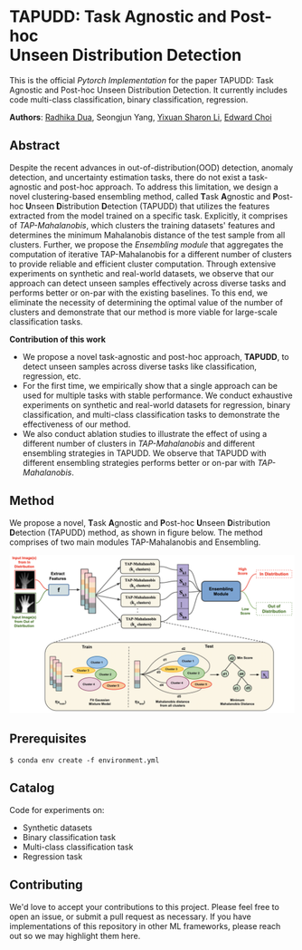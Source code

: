 # TAPUDD: Task Agnostic and Post-hoc </br> Unseen Distribution Detection
This is the official *Pytorch Implementation* for the paper TAPUDD: Task Agnostic and Post-hoc Unseen Distribution Detection. It currently includes code multi-class classification, binary classification, regression.

**Authors**: [Radhika Dua](https://radhikadua123.github.io), Seongjun Yang, [Yixuan Sharon Li](https://pages.cs.wisc.edu/~sharonli/), [Edward Choi](https://mp2893.com)

## Abstract
Despite the recent advances in out-of-distribution(OOD) detection, anomaly detection, and uncertainty estimation tasks, there do not exist a task-agnostic and post-hoc approach.
To address this limitation, we design a novel clustering-based ensembling method, called **T**ask **A**gnostic and **P**ost-hoc **U**nseen **D**istribution **D**etection (TAPUDD) that utilizes the features extracted from the model trained on a specific task. Explicitly, it comprises of *TAP-Mahalanobis*, which
clusters the training datasets' features and determines the minimum Mahalanobis distance of the test sample from all clusters. Further, we propose the *Ensembling module*
that aggregates the computation of iterative TAP-Mahalanobis for a different number of clusters 
to provide reliable and efficient cluster computation.
Through extensive experiments on synthetic and real-world datasets, we observe that our approach can detect unseen samples effectively across diverse tasks and performs better or on-par with the existing baselines. To this end, we eliminate the necessity of determining the optimal value of the number of clusters and demonstrate that our method is more viable for large-scale classification tasks.

__Contribution of this work__
- We propose a novel task-agnostic and post-hoc approach, **TAPUDD**, to detect unseen samples across diverse tasks like classification, regression, etc. 
- For the first time, we empirically show that a single approach can be used for multiple tasks with stable performance. We conduct exhaustive experiments on synthetic and real-world datasets for regression, binary classification, and multi-class classification tasks to demonstrate the effectiveness of our method.
- We also conduct ablation studies to illustrate the effect of using a different number of clusters in *TAP-Mahalanobis* and different ensembling strategies in TAPUDD. We observe that TAPUDD with different ensembling strategies performs better or on-par with *TAP-Mahalanobis*.

## Method
We propose a novel, **T**ask **A**gnostic and **P**ost-hoc **U**nseen **D**istribution **D**etection (TAPUDD) method, as shown in figure below. The method comprises of two main modules TAP-Mahalanobis and Ensembling.

![method](images/method.png)

## Prerequisites
```
$ conda env create -f environment.yml
```

## Catalog
Code for experiments on:
- Synthetic datasets
- Binary classification task
- Multi-class classification task
- Regression task

## Contributing
We'd love to accept your contributions to this project. Please feel free to open an issue, or submit a pull request as necessary. If you have implementations of this repository in other ML frameworks, please reach out so we may highlight them here.
